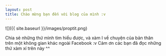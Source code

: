 ```yaml
---
layout: post
title: Chào mừng bạn đến với blog của mình :v
---
```

![]({{ site.baseurl }}/images/proptit.png)

Chia sẻ những thứ mình tìm hiểu được, và xàm l về chuyện của bản thân trên một không gian khác ngoài Facebook :v Cảm ơn các bạn đã đọc những thứ xàm xí trên này ^^
